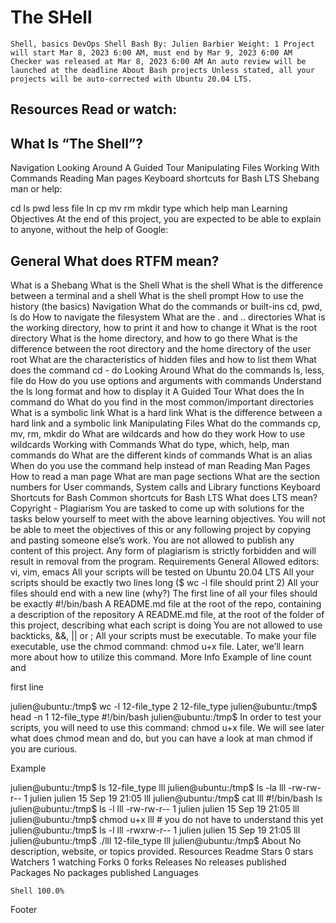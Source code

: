 # The SHell

```
Shell, basics DevOps Shell Bash By: Julien Barbier Weight: 1 Project will start Mar 8, 2023 6:00 AM, must end by Mar 9, 2023 6:00 AM Checker was released at Mar 8, 2023 6:00 AM An auto review will be launched at the deadline About Bash projects Unless stated, all your projects will be auto-corrected with Ubuntu 20.04 LTS.
```

## Resources Read or watch:

## What Is “The Shell”? 
Navigation Looking Around A Guided Tour Manipulating Files Working With Commands Reading Man pages Keyboard shortcuts for Bash LTS Shebang man or help:

cd ls pwd less file ln cp mv rm mkdir type which help man Learning Objectives At the end of this project, you are expected to be able to explain to anyone, without the help of Google:

## General What does RTFM mean? 
What is a Shebang What is the Shell What is the shell What is the difference between a terminal and a shell What is the shell prompt How to use the history (the basics) Navigation What do the commands or built-ins cd, pwd, ls do How to navigate the filesystem What are the . and .. directories What is the working directory, how to print it and how to change it What is the root directory What is the home directory, and how to go there What is the difference between the root directory and the home directory of the user root What are the characteristics of hidden files and how to list them What does the command cd - do Looking Around What do the commands ls, less, file do How do you use options and arguments with commands Understand the ls long format and how to display it A Guided Tour What does the ln command do What do you find in the most common/important directories What is a symbolic link What is a hard link What is the difference between a hard link and a symbolic link Manipulating Files What do the commands cp, mv, rm, mkdir do What are wildcards and how do they work How to use wildcards Working with Commands What do type, which, help, man commands do What are the different kinds of commands What is an alias When do you use the command help instead of man Reading Man Pages How to read a man page What are man page sections What are the section numbers for User commands, System calls and Library functions Keyboard Shortcuts for Bash Common shortcuts for Bash LTS What does LTS mean? Copyright - Plagiarism You are tasked to come up with solutions for the tasks below yourself to meet with the above learning objectives. You will not be able to meet the objectives of this or any following project by copying and pasting someone else’s work. You are not allowed to publish any content of this project. Any form of plagiarism is strictly forbidden and will result in removal from the program. Requirements General Allowed editors: vi, vim, emacs All your scripts will be tested on Ubuntu 20.04 LTS All your scripts should be exactly two lines long ($ wc -l file should print 2) All your files should end with a new line (why?) The first line of all your files should be exactly #!/bin/bash A README.md file at the root of the repo, containing a description of the repository A README.md file, at the root of the folder of this project, describing what each script is doing You are not allowed to use backticks, &&, || or ; All your scripts must be executable. To make your file executable, use the chmod command: chmod u+x file. Later, we’ll learn more about how to utilize this command. More Info Example of line count and

first line

julien@ubuntu:/tmp$ wc -l 12-file_type 2 12-file_type julien@ubuntu:/tmp$ head -n 1 12-file_type #!/bin/bash julien@ubuntu:/tmp$ In order to test your scripts, you will need to use this command: chmod u+x file. We will see later what does chmod mean and do, but you can have a look at man chmod if you are curious.

Example

julien@ubuntu:/tmp$ ls 12-file_type lll julien@ubuntu:/tmp$ ls -la lll -rw-rw-r-- 1 julien julien 15 Sep 19 21:05 lll julien@ubuntu:/tmp$ cat lll #!/bin/bash ls julien@ubuntu:/tmp$ ls -l lll -rw-rw-r-- 1 julien julien 15 Sep 19 21:05 lll julien@ubuntu:/tmp$ chmod u+x lll # you do not have to understand this yet julien@ubuntu:/tmp$ ls -l lll -rwxrw-r-- 1 julien julien 15 Sep 19 21:05 lll julien@ubuntu:/tmp$ ./lll 12-file_type lll julien@ubuntu:/tmp$
About
No description, website, or topics provided.
Resources
Readme
Stars
0 stars
Watchers
1 watching
Forks
0 forks
Releases
No releases published
Packages
No packages published
Languages

    Shell 100.0% 

Footer
